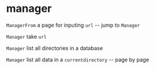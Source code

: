 # manager

`ManagerFrom` a page for inputing `url` -- jump to `Manager`

`Manager` take `url`

`Manager` list all directories in a database

`Manager` list all data in a `currentdirectory` -- page by page

